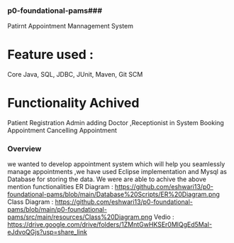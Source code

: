 ### p0-foundational-pams###
Patirnt Appointment Mannagement System

# Feature used :
Core Java,
SQL,
JDBC,
JUnit,
Maven,
Git SCM

# Functionality Achived
Patient Registration
Admin adding Doctor ,Receptionist in System
Booking Appointment
Cancelling Appointment

### Overview ###
we wanted to develop appointment system which will help you seamlessly manage appointments ,we have used Eclipse implementation and Mysql as Database for storing the data. We were are able to achive the above mention functionalities 
ER Diagram : https://github.com/eshwari13/p0-foundational-pams/blob/main/Database%20Scripts/ER%20Diagram.png
Class Diagram : https://github.com/eshwari13/p0-foundational-pams/blob/main/p0-foundational-pams/src/main/resources/Class%20Diagram.png
Vedio : https://drive.google.com/drive/folders/1ZMntGwHKSEr0MlQgEd5MaI-eJdvoQGjs?usp=share_link

